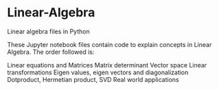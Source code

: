 # Linear-Algebra
Linear algebra files in Python

These Jupyter notebook files contain code to explain concepts in Linear Algebra. 
The order followed is:

Linear equations and Matrices
Matrix determinant
Vector space
Linear transformations
Eigen values, eigen vectors and diagonalization
Dotproduct, Hermetian product, SVD
Real world applications
